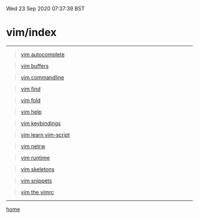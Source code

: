 Wed 23 Sep 2020 07:37:39 BST

# vim/index 

___

> [vim autocomplete](./vi-autocomplete.md)

> [vim buffers](./vi-buffers.md)

> [vim commandline](./vi-cmd-line.md)

> [vim find](./vi-find.md)

> [vim fold](./vi-fold.md)

> [vim help](./vi-help.md)

> [vim keybindings](./vi-keybindings.md)

> [vim learn vim-script](./vi-learn.md)

> [vim netrw](./vi-netrw.md)

> [vim runtime](./vi-runtime-dir.md)

> [vim skeletons](./vi-skeleton.md)

> [vim snippets](./vi-snippets.md)

> [vim the vimrc](./vi-vimrc.md)



____

[home](./home.md) 
